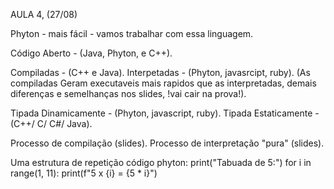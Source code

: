 AULA 4, (27/08)

Phyton - mais fácil - vamos trabalhar com essa linguagem. 

Código Aberto - (Java, Phyton, e C++). 

Compiladas - (C++ e Java).
Interpetadas - (Phyton, javasrcipt, ruby). 
(As compiladas Geram executaveis mais rapidos que as interpretadas, demais diferenças e semelhanças nos slides, !vai cair na prova!).

Tipada Dinamicamente - (Phyton, javascript, ruby).
Tipada Estaticamente - (C++/ C/ C#/ Java).

Processo de compilação (slides).
Processo de interpretação "pura" (slides). 

Uma estrutura de repetição 
código phyton: 
print("Tabuada de 5:")
for i in range(1, 11):
    print(f"5 x {i} = {5 * i}")
    
